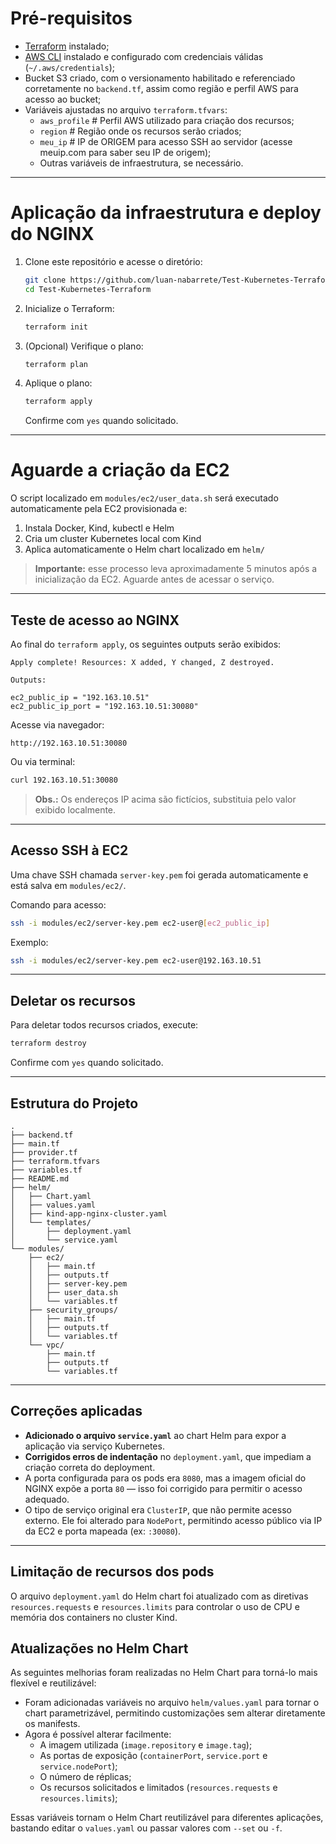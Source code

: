 # Pré-requisitos

- [Terraform](https://www.terraform.io/downloads.html) instalado;
- [AWS CLI](https://docs.aws.amazon.com/cli/latest/userguide/install-cliv2.html) instalado e configurado com credenciais válidas (`~/.aws/credentials`);  
- Bucket S3 criado, com o versionamento habilitado e referenciado corretamente no `backend.tf`, assim como região e perfil AWS para acesso ao bucket;  
- Variáveis ajustadas no arquivo `terraform.tfvars`:  
  - `aws_profile`  # Perfil AWS utilizado para criação dos recursos;
  - `region`  # Região onde os recursos serão criados;
  - `meu_ip`  # IP de ORIGEM para acesso SSH ao servidor (acesse meuip.com para saber seu IP de origem);
  - Outras variáveis de infraestrutura, se necessário.  

---

# Aplicação da infraestrutura e deploy do NGINX

1. Clone este repositório e acesse o diretório:

   ```bash
   git clone https://github.com/luan-nabarrete/Test-Kubernetes-Terraform.git
   cd Test-Kubernetes-Terraform
   ```

2. Inicialize o Terraform:

   ```bash
   terraform init
   ```

3. (Opcional) Verifique o plano:

   ```bash
   terraform plan
   ```

4. Aplique o plano:

   ```bash
   terraform apply
   ```

   Confirme com `yes` quando solicitado.

---

# Aguarde a criação da EC2

O script localizado em `modules/ec2/user_data.sh` será executado automaticamente pela EC2 provisionada e:

1. Instala Docker, Kind, kubectl e Helm  
2. Cria um cluster Kubernetes local com Kind  
3. Aplica automaticamente o Helm chart localizado em `helm/`  

>  **Importante:** esse processo leva aproximadamente 5 minutos após a inicialização da EC2. Aguarde antes de acessar o serviço.

---

## Teste de acesso ao NGINX

Ao final do `terraform apply`, os seguintes outputs serão exibidos:

```
Apply complete! Resources: X added, Y changed, Z destroyed.

Outputs:

ec2_public_ip = "192.163.10.51"
ec2_public_ip_port = "192.163.10.51:30080"
```

Acesse via navegador:

```
http://192.163.10.51:30080
```

Ou via terminal:

```bash
curl 192.163.10.51:30080
```

>  **Obs.:** Os endereços IP acima são fictícios, substituia pelo valor exibido localmente.

---

## Acesso SSH à EC2

Uma chave SSH chamada `server-key.pem` foi gerada automaticamente e está salva em `modules/ec2/`.

Comando para acesso:

```bash
ssh -i modules/ec2/server-key.pem ec2-user@[ec2_public_ip]
```

Exemplo:

```bash
ssh -i modules/ec2/server-key.pem ec2-user@192.163.10.51
```

---

## Deletar os recursos

Para deletar todos recursos criados, execute:

```bash
terraform destroy
```

Confirme com `yes` quando solicitado.

---



## Estrutura do Projeto

```text
.
├── backend.tf
├── main.tf
├── provider.tf
├── terraform.tfvars
├── variables.tf
├── README.md
├── helm/
│   ├── Chart.yaml
│   ├── values.yaml
│   ├── kind-app-nginx-cluster.yaml
│   └── templates/
│       ├── deployment.yaml
│       └── service.yaml
└── modules/
    ├── ec2/
    │   ├── main.tf
    │   ├── outputs.tf
    │   ├── server-key.pem
    │   ├── user_data.sh
    │   └── variables.tf
    ├── security_groups/
    │   ├── main.tf
    │   ├── outputs.tf
    │   └── variables.tf
    └── vpc/
        ├── main.tf
        ├── outputs.tf
        └── variables.tf
```

---

##  Correções aplicadas

-  **Adicionado o arquivo `service.yaml`** ao chart Helm para expor a aplicação via serviço Kubernetes.
-  **Corrigidos erros de indentação** no `deployment.yaml`, que impediam a criação correta do deployment.
-  A porta configurada para os pods era `8080`, mas a imagem oficial do NGINX expõe a porta `80` — isso foi corrigido para permitir o acesso adequado.
-  O tipo de serviço original era `ClusterIP`, que não permite acesso externo. Ele foi alterado para `NodePort`, permitindo acesso público via IP da EC2 e porta mapeada (ex: `:30080`).

---


## Limitação de recursos dos pods

O arquivo `deployment.yaml` do Helm chart foi atualizado com as diretivas `resources.requests` e `resources.limits` para controlar o uso de CPU e memória dos containers no cluster Kind.


## Atualizações no Helm Chart

As seguintes melhorias foram realizadas no Helm Chart para torná-lo mais flexível e reutilizável:

- Foram adicionadas variáveis no arquivo `helm/values.yaml` para tornar o chart parametrizável, permitindo customizações sem alterar diretamente os manifests.
- Agora é possível alterar facilmente:
  - A imagem utilizada (`image.repository` e `image.tag`);
  - As portas de exposição (`containerPort`, `service.port` e `service.nodePort`);
  - O número de réplicas;
  - Os recursos solicitados e limitados (`resources.requests` e `resources.limits`);

Essas variáveis tornam o Helm Chart reutilizável para diferentes aplicações, bastando editar o `values.yaml` ou passar valores com `--set` ou `-f`.
